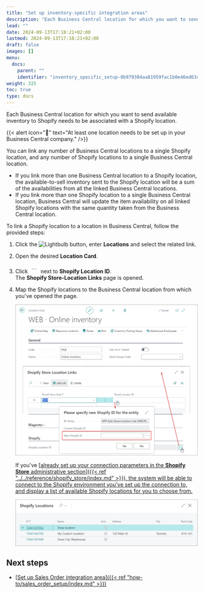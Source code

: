 ```yaml
---
title: "Set up inventory-specific integration areas"
description: "Each Business Central location for which you want to send available inventory to Shopify needs to be associated with a Shopify location."
lead: ""
date: 2024-09-13T17:18:21+02:00
lastmod: 2024-09-13T17:18:21+02:00
draft: false
images: []
menu:
  docs:
    parent: ""
    identifier: "inventory_specific_setup-0b979304aa81959fac1b0e46ed63c812"
weight: 325
toc: true
type: docs
---
```


Each Business Central location for which you want to send available inventory to Shopify needs to be associated with a Shopify location.

   {{< alert icon="📝" text="At least one location needs to be set up in your Business Central company." />}}

You can link any number of Business Central locations to a single Shopify location, and any number of Shopify locations to a single Business Central location.

- If you link more than one Business Central location to a Shopify location, the available-to-sell inventory sent to the Shopify location will be a sum of the availabilities from all the linked Business Central locations.
- If you link more than one Shopify location to a single Business Central location, Business Central will update the item availability on all linked Shopify locations with the same quantity taken from the Business Central location.

To link a Shopify location to a location in Business Central, follow the provided steps:

1. Click the ![Lightbulb](Lightbulb_icon.PNG) button, enter **Locations** and select the related link.      
2. Open the desired **Location Card**.
3. Click ![elipsis_icon](Images/elipsis_icon.PNG) next to **Shopify Location ID**.      
   The **Shopify Store-Location Links** page is opened.
4. Map the Shopify locations to the Business Central location from which you've opened the page.      
   
   ![shopify_locations](Images/shopify_locations.PNG)

   If you've [<ins>already set up your connection parameters in the **Shopify Store** administrative section<ins>]({{< ref "../../reference/shopify_store/index.md" >}}), the system will be able to connect to the Shopify environment you've set up the connection to, and display a list of available Shopify locations for you to choose from.

   ![shopify_location_lookup](Images/shopify_location_lookup.PNG)

## Next steps

- [<ins>Set up Sales Order integration area<ins>]({{< ref "how-to/sales_order_setup/index.md" >}})